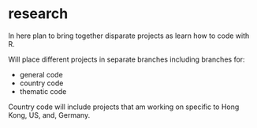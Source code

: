 # research
In here plan to bring together disparate projects as learn how to code with R. 

Will place different projects in separate branches including branches for: 
- general code
- country code
- thematic code

Country code will include projects that am working on specific to Hong Kong, US, and, Germany. 
